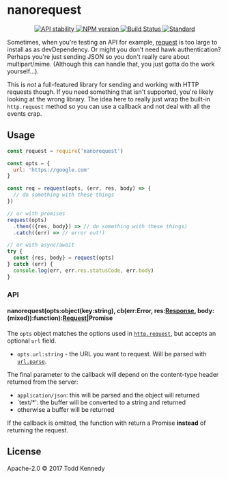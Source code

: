 # nanorequest

<div align="center">
  <!-- Stability -->
  <a href="https://nodejs.org/api/documentation.html#documentation_stability_index">
    <img src="https://img.shields.io/badge/stability-stable-green.svg?style=flat-square"
      alt="API stability" />
  </a>
  <!-- NPM version -->
  <a href="https://npmjs.org/package/nanorequest">
    <img src="https://img.shields.io/npm/v/nanorequest.svg?style=flat-square"
      alt="NPM version" />
  </a>
  <!-- Build Status -->
  <a href="https://travis-ci.org/toddself/nanorequest">
    <img src="https://img.shields.io/travis/toddself/nanorequest/master.svg?style=flat-square"
      alt="Build Status" />
  </a>
  <!-- Standard -->
  <a href="https://standardjs.com">
    <img src="https://img.shields.io/badge/code%20style-standard-brightgreen.svg?style=flat-square"
      alt="Standard" />
  </a>
</div>

Sometimes, when you're testing an API for example, [request](https://github.com/request/request)
is too large to install as as devDependency. Or might you don't need hawk
authentication? Perhaps you're just sending JSON so you don't really care about
multipart/mime.  (Although this can handle that, you just gotta do the work
yourself...).

This is *not* a full-featured library for sending and working with HTTP requests
though. If you need something that isn't supported, you're likely looking at the
wrong library. The idea here to really just wrap the built-in `http.request`
method so you can use a callback and not deal with all the events crap.

## Usage
```js
const request = require('nanorequest')

const opts = {
  url: 'https://google.com'
}

const req = request(opts, (err, res, body) => {
  // do something with these things
})

// or with promises
request(opts)
  .then(({res, body}) => // do something with these things)
  .catch((err) => // error out!)

// or with async/await
try {
  const {res, body} = request(opts)
} catch (err) {
  console.log(err, err.res.statusCode, err.body)
}
```

### API

#### nanorequest(opts:object(key:string), cb(err:Error, res:[Response](https://nodejs.org/api/http.html#http_class_http_serverresponse), body:(mixed)):function):[Request](https://nodejs.org/api/http.html#http_class_http_clientrequest)|Promise
The `opts` object matches the options used in [`http.request`](https://nodejs.org/api/http.html#http_http_request_options_callback), but accepts an optional `url` field.
* `opts.url:string` - the URL you want to request. Will be parsed with [`url.parse`](https://nodejs.org/api/url.html#url_url_parse_urlstring_parsequerystring_slashesdenotehost).

The final parameter to the callback will depend on the content-type header
returned from the server:
* `application/json`: this will be parsed and the object will returned
* `text/*': the buffer will be converted to a string and returned
* otherwise a buffer will be returned

If the callback is omitted, the function with return a Promise **instead** of
returning the request.

## License
Apache-2.0 © 2017 Todd Kennedy

